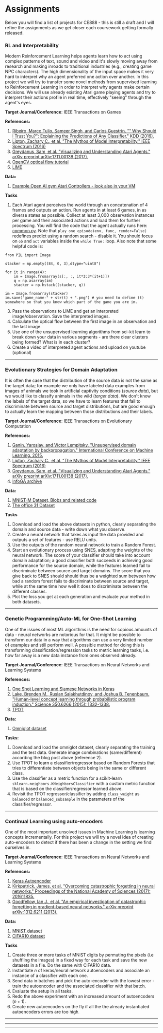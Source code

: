 # Assignments

Below you will find a list of projects for CE888 - this is still a draft and I will refine the assignments as we get closer each coursework getting formally released. 




### RL and Interpretability

Modern Reinforcement Learning helps agents learn how to act using complex patterns of text, sound and video and it's slowly moving away from research and making inroads to traditional industries (e.g., creating game NPC characters). The high dimensionality of the input space makes it very hard to interpret why an agent preferred one action over another. In this project we will try to transfer some novel methods from supervised learning to Reinforcement Learning in order to interpret why agents make certain decisions. We will use already existing Atari game playing agents and try to interpret their actions profile in real time, effectively "seeing" through the agent's eyes.

**Target Journal/Conference:** IEEE Transactions on Games



**References:**

1. [Ribeiro, Marco Tulio, Sameer Singh, and Carlos Guestrin. "" Why Should I Trust You?": Explaining the Predictions of Any Classifier." KDD (2016).](https://arxiv.org/pdf/1602.04938v3)
2. [Lipton, Zachary C., et al. "The Mythos of Model Interpretability." IEEE Spectrum (2016)](http://zacklipton.com/media/papers/mythos_model_interpretability_lipton2016.pdf)
3. [Greydanus, Sam, et al. "Visualizing and Understanding Atari Agents." arXiv preprint arXiv:1711.00138 (2017).](https://arxiv.org/pdf/1711.00138)
4. [OpenCV optical flow tutorial](https://docs.opencv.org/3.3.1/d7/d8b/tutorial_py_lucas_kanade.html)
2. [LIME](https://github.com/marcotcr/lime)

**Data:** 

1. [Example Open AI gym Atari Controllers - look also in your VM](https://github.com/ppwwyyxx/tensorpack/tree/master/examples/A3C-Gym)


**Tasks**

1. Each Atari agent perceives the world through an concatenation of 4 frames and outputs an action. Run agents in at least 6 games, in as diverse states as possible. Collect at least 3,000 observation instances per game and their associated actions and load them for further processing. You will find the code that the agent actually runs here: [common.py](https://github.com/ppwwyyxx/tensorpack/blob/master/examples/DeepQNetwork/common.py). Note that `play_one_episode(env, func, render=False)` redefines predict using a random search - disable it. You should focus on `ob` and `act` variables inside the `while True:` loop. Also note that some helpful code is: 

~~~{Python}
from PIL import Image

stacker = np.empty((84, 0, 3),dtype="uint8")

for it in range(4):
	im = Image.fromarray(s[:, :, it*3:3*(it+1)])
    q = np.asarray(im)
    stacker = np.hstack((stacker, q))

im = Image.fromarray(stacker)
im.save("game_name-" + str(t) + ".png") # you need to define (t) somewhere so that you know which part of the game you are in. 
~~~


3. Pass the observations to LIME and get an interpreted image/observation. Save the interpreted images. 
4. Calculate the optical flow between the first image in an observation and the last image.  
4. Use one of the unsupervised learning algorithms from sci-kit learn to break down your data in various segments - are there clear clusters being formed? What is in each cluster? 
5. Create a video of interpreted agent actions and upload on youtube (optional)


* * *

### Evolutionary Strategies for Domain Adaptation

It is often the case that the distribution of the source data is not the same as the target data; for example we only have labeled data examples from images of animals we took in artificial captivity conditions (*source data*), but we would like to classify animals in the wild (*target data*). We don't know the labels of the target data, so we have to learn features that fail to discriminate between source and target distributions, but are good enough to actually learn the mapping between those distributions and their labels.

**Target Journal/Conference:** IEEE Transactions on Evolutionary Computation


**References:**

1. [Ganin, Yaroslav, and Victor Lempitsky. "Unsupervised domain adaptation by backpropagation." International Conference on Machine Learning. 2015.](http://proceedings.mlr.press/v37/ganin15.html)
2. [Lipton, Zachary C., et al. "The Mythos of Model Interpretability." IEEE Spectrum (2016)](http://zacklipton.com/media/papers/mythos_model_interpretability_lipton2016.pdf)
3. [Greydanus, Sam, et al. "Visualizing and Understanding Atari Agents." arXiv preprint arXiv:1711.00138 (2017).](https://arxiv.org/pdf/1711.00138)
4. [InfoGA archive](https://github.com/ssamot/infoGA)


**Data:** 


1. [MNIST-M Dataset, Blobs and related code](https://github.com/pumpikano/tf-dann) 
2. [The office 31 Dataset](https://github.com/jindongwang/transferlearning/blob/master/doc/dataset.md#office-31)


**Tasks**

1. Download and load the above datasets in python, clearly separating the domain and source data - write down what you observe. 
2. Create a neural network that takes as input the data provided and outputs a set of features - use RELU units. 
3. Use the outputs of the random neural network to train a Random Forest. 
4. Start an evolutionary process using SNES, adapting the weights of the neural network. The score of your classifier should take into account domain adaptation; a good classifier both succeeds in achieving good performance for the source domain, while the features learned fail to discriminate between source and target domains. The score that you give back to SNES should should thus be a weighted sum between how bad a random forest fails to discriminate between source and target, while at the same time how well it does to discriminate between the different classes. 
5. Plot the loss you get at each generation and evaluate your method in both datasets.


* * *

### Genetic Programming/Auto-ML for One-Shot Learning

One of the issues of most ML algorithms is the need for copious amounts of data - neural networks are notorious for that. It might be possible to transform our data in a way that algorithms can use a very limited number of examples and still perform well. A possible method for doing this is transforming classification/regression tasks to metric learning tasks, i.e. how far away is a new data instance from ones observed already.  


**Target Journal/Conference:** IEEE Transactions on Neural Networks and Learning Systems


**References:**

1. [One Shot Learning and Siamese Networks in Keras](https://sorenbouma.github.io/blog/oneshot/)
2. [Lake, Brenden M., Ruslan Salakhutdinov, and Joshua B. Tenenbaum. "Human-level concept learning through probabilistic program induction." Science 350.6266 (2015): 1332-1338.](https://staff.fnwi.uva.nl/t.e.j.mensink/zsl2016/zslpubs/lake15science.pdf)
3. [TPOT](https://github.com/EpistasisLab/tpot)

**Data:** 


1. [Omniglot dataset](https://github.com/brendenlake/omniglot) 

**Tasks:**

1. Download and load the omniglot dataset, clearly separating the training and the test data. Generate image combinations (same/different) according the blog post above (reference 2).
2. Use TPOT to learn a classifier/regressor based on Random Forests that tries to differentiate between objects being in the same or different class. 
3. Use the classifier as a metric function for a scikit-learn `sklearn.neighbors.KNeighborsClassifier` with a custom metric function that is based on the classifier/regressor learned above. 
4. Revisit the TPOT regressor/classifier by adding `class_weight` as `balanced` or `balanced_subsample` in the parameters of the classifier/regressor.




* * *

### Continual Learning using auto-encoders

One of the most important unsolved issues in Machine Learning is learning concepts incrementally. For this project we will try a novel idea of creating auto-encoders to detect if there has been a change in the setting we find ourselves in. 

**Target Journal/Conference:** IEEE Transactions on Neural Networks and Learning Systems


**References:**

1. [Keras Autoencoder](https://blog.keras.io/building-autoencoders-in-keras.html)
1. [Kirkpatrick, James, et al. "Overcoming catastrophic forgetting in neural networks." Proceedings of the National Academy of Sciences (2017): 201611835.](http://www.pnas.org/content/114/13/3521.full)
1. [Goodfellow, Ian J., et al. "An empirical investigation of catastrophic forgetting in gradient-based neural networks." arXiv preprint arXiv:1312.6211 (2013).](https://arxiv.org/pdf/1312.6211.pdf)

**Data:** 

1. [MNIST dataset](https://github.com/keras-team/keras/blob/master/examples/mnist_cnn.py)
1. [CIFAR10 dataset](https://github.com/keras-team/keras/blob/master/examples/cifar10_cnn.py)


**Tasks**

1. Create three or more tasks of MNIST digits by permuting the pixels (i.e shuffling the images) in a fixed way for each task and save the new datasets in a file. Do the same with CIFAR10 data. 
2. Instantiate $n$ of keras/neural network autoencoders and associate an instance of a classifier with each one.
3. Send data in batches and pick the auto-encoder with the lowest error - train the autoencoder and the associated classifier with that batch.
4. Evaluate the setup in all tasks.
5. Redo the above experiment with an increased amount of autoencoders ($n+1$). 
6. Create new autoencoders on the fly if all the the already instantiated autoencoders errors are too high. 

* * * 


* * *

* * *

